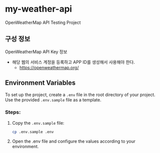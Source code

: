 # my-weather-api
OpenWeatherMap API Testing Project

## 구성 정보

OpenWeatherMap API Key 정보
* 해당 웹의 서비스 계정을 등록하고 APP ID를 생성해서 사용해야 한다.
    * https://openweathermap.org/

## Environment Variables

To set up the project, create a `.env` file in the root directory of your project.  
Use the provided `.env.sample` file as a template.

### Steps:
1. Copy the `.env.sample` file:
   ```bash
   cp .env.sample .env
2.	Open the .env file and configure the values according to your environment.
